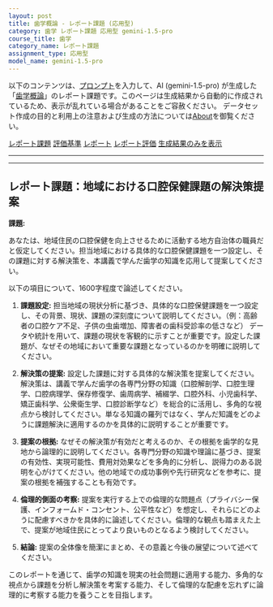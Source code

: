 ```yaml
---
layout: post
title: 歯学概論 - レポート課題 (応用型)
category: 歯学 レポート課題 応用型 gemini-1.5-pro
course_title: 歯学
category_name: レポート課題
assignment_type: 応用型
model_name: gemini-1.5-pro
---
```


以下のコンテンツは、[プロンプト](http://127.0.0.1:8000/generated/歯学/gemini-1.5-pro/prompt_レポート課題-応用型.md)を入力して、AI (gemini-1.5-pro) が生成した「[歯学概論](/contents/歯学/)」のレポート課題です。このページは生成結果から自動的に作成されているため、表示が乱れている場合があることをご容赦ください。
データセット作成の目的と利用上の注意および生成の方法については[About](/About)を御覧ください。

[レポート課題](../レポート課題-応用型)
[評価基準](../評価基準-応用型)
[レポート](../レポート-応用型)
[レポート評価](../レポート評価-応用型)
[生成結果のみを表示](http://127.0.0.1:8000/generated/歯学/gemini-1.5-pro/レポート課題-応用型.md)
  

***
***
  
## レポート課題：地域における口腔保健課題の解決策提案

**課題:**

あなたは、地域住民の口腔保健を向上させるために活動する地方自治体の職員だと仮定してください。担当地域における具体的な口腔保健課題を一つ設定し、その課題に対する解決策を、本講義で学んだ歯学の知識を応用して提案してください。

以下の項目について、1600字程度で論述してください。

1. **課題設定:** 担当地域の現状分析に基づき、具体的な口腔保健課題を一つ設定し、その背景、現状、課題の深刻度について説明してください。（例：高齢者の口腔ケア不足、子供の虫歯増加、障害者の歯科受診率の低さなど） データや統計を用いて、課題の現状を客観的に示すことが重要です。設定した課題が、なぜその地域において重要な課題となっているのかを明確に説明してください。

2. **解決策の提案:** 設定した課題に対する具体的な解決策を提案してください。解決策は、講義で学んだ歯学の各専門分野の知識（口腔解剖学、口腔生理学、口腔病理学、保存修復学、歯周病学、補綴学、口腔外科、小児歯科学、矯正歯科学、公衆衛生学、口腔診断学など）を総合的に活用し、多角的な視点から検討してください。単なる知識の羅列ではなく、学んだ知識をどのように課題解決に適用するのかを具体的に説明することが重要です。

3. **提案の根拠:** なぜその解決策が有効だと考えるのか、その根拠を歯学的な見地から論理的に説明してください。各専門分野の知識や理論に基づき、提案の有効性、実現可能性、費用対効果などを多角的に分析し、説得力のある説明を心がけてください。他の地域での成功事例や先行研究などを参考に、提案の根拠を補強することも有効です。

4. **倫理的側面の考察:** 提案を実行する上での倫理的な問題点（プライバシー保護、インフォームド・コンセント、公平性など）を想定し、それらにどのように配慮すべきかを具体的に論述してください。倫理的な観点も踏まえた上で、提案が地域住民にとってより良いものとなるよう検討してください。

5. **結論:** 提案の全体像を簡潔にまとめ、その意義と今後の展望について述べてください。


このレポートを通じて、歯学の知識を現実の社会問題に適用する能力、多角的な視点から課題を分析し解決策を考案する能力、そして倫理的な配慮を忘れずに論理的に考察する能力を養うことを目指します。
